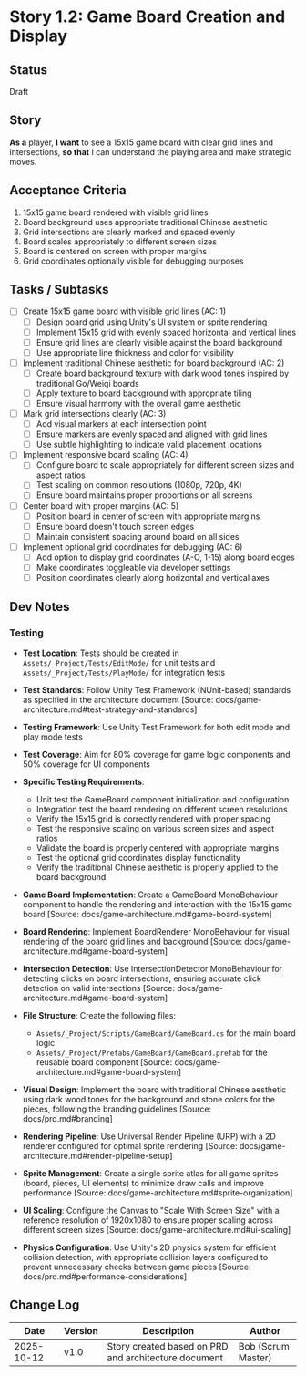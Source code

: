 # Story 1.2: Game Board Creation and Display

## Status
Draft

## Story
**As a** player,
**I want** to see a 15x15 game board with clear grid lines and intersections,
**so that** I can understand the playing area and make strategic moves.

## Acceptance Criteria
1. 15x15 game board rendered with visible grid lines
2. Board background uses appropriate traditional Chinese aesthetic
3. Grid intersections are clearly marked and spaced evenly
4. Board scales appropriately to different screen sizes
5. Board is centered on screen with proper margins
6. Grid coordinates optionally visible for debugging purposes

## Tasks / Subtasks
- [ ] Create 15x15 game board with visible grid lines (AC: 1)
  - [ ] Design board grid using Unity's UI system or sprite rendering
  - [ ] Implement 15x15 grid with evenly spaced horizontal and vertical lines
  - [ ] Ensure grid lines are clearly visible against the board background
  - [ ] Use appropriate line thickness and color for visibility
- [ ] Implement traditional Chinese aesthetic for board background (AC: 2)
  - [ ] Create board background texture with dark wood tones inspired by traditional Go/Weiqi boards
  - [ ] Apply texture to board background with appropriate tiling
  - [ ] Ensure visual harmony with the overall game aesthetic
- [ ] Mark grid intersections clearly (AC: 3)
  - [ ] Add visual markers at each intersection point
  - [ ] Ensure markers are evenly spaced and aligned with grid lines
  - [ ] Use subtle highlighting to indicate valid placement locations
- [ ] Implement responsive board scaling (AC: 4)
  - [ ] Configure board to scale appropriately for different screen sizes and aspect ratios
  - [ ] Test scaling on common resolutions (1080p, 720p, 4K)
  - [ ] Ensure board maintains proper proportions on all screens
- [ ] Center board with proper margins (AC: 5)
  - [ ] Position board in center of screen with appropriate margins
  - [ ] Ensure board doesn't touch screen edges
  - [ ] Maintain consistent spacing around board on all sides
- [ ] Implement optional grid coordinates for debugging (AC: 6)
  - [ ] Add option to display grid coordinates (A-O, 1-15) along board edges
  - [ ] Make coordinates toggleable via developer settings
  - [ ] Position coordinates clearly along horizontal and vertical axes

## Dev Notes
### Testing
- **Test Location**: Tests should be created in `Assets/_Project/Tests/EditMode/` for unit tests and `Assets/_Project/Tests/PlayMode/` for integration tests
- **Test Standards**: Follow Unity Test Framework (NUnit-based) standards as specified in the architecture document [Source: docs/game-architecture.md#test-strategy-and-standards]
- **Testing Framework**: Use Unity Test Framework for both edit mode and play mode tests
- **Test Coverage**: Aim for 80% coverage for game logic components and 50% coverage for UI components
- **Specific Testing Requirements**:
  - Unit test the GameBoard component initialization and configuration
  - Integration test the board rendering on different screen resolutions
  - Verify the 15x15 grid is correctly rendered with proper spacing
  - Test the responsive scaling on various screen sizes and aspect ratios
  - Validate the board is properly centered with appropriate margins
  - Test the optional grid coordinates display functionality
  - Verify the traditional Chinese aesthetic is properly applied to the board background

- **Game Board Implementation**: Create a GameBoard MonoBehaviour component to handle the rendering and interaction with the 15x15 game board [Source: docs/game-architecture.md#game-board-system]
- **Board Rendering**: Implement BoardRenderer MonoBehaviour for visual rendering of the board grid lines and background [Source: docs/game-architecture.md#game-board-system]
- **Intersection Detection**: Use IntersectionDetector MonoBehaviour for detecting clicks on board intersections, ensuring accurate click detection on valid intersections [Source: docs/game-architecture.md#game-board-system]
- **File Structure**: Create the following files:
  - `Assets/_Project/Scripts/GameBoard/GameBoard.cs` for the main board logic
  - `Assets/_Project/Prefabs/GameBoard/GameBoard.prefab` for the reusable board component [Source: docs/game-architecture.md#game-board-system]
- **Visual Design**: Implement the board with traditional Chinese aesthetic using dark wood tones for the background and stone colors for the pieces, following the branding guidelines [Source: docs/prd.md#branding]
- **Rendering Pipeline**: Use Universal Render Pipeline (URP) with a 2D renderer configured for optimal sprite rendering [Source: docs/game-architecture.md#render-pipeline-setup]
- **Sprite Management**: Create a single sprite atlas for all game sprites (board, pieces, UI elements) to minimize draw calls and improve performance [Source: docs/game-architecture.md#sprite-organization]
- **UI Scaling**: Configure the Canvas to "Scale With Screen Size" with a reference resolution of 1920x1080 to ensure proper scaling across different screen sizes [Source: docs/game-architecture.md#ui-scaling]
- **Physics Configuration**: Use Unity's 2D physics system for efficient collision detection, with appropriate collision layers configured to prevent unnecessary checks between game pieces [Source: docs/prd.md#performance-considerations]

## Change Log
| Date | Version | Description | Author |
|------|---------|-------------|--------|
| 2025-10-12 | v1.0 | Story created based on PRD and architecture document | Bob (Scrum Master) |